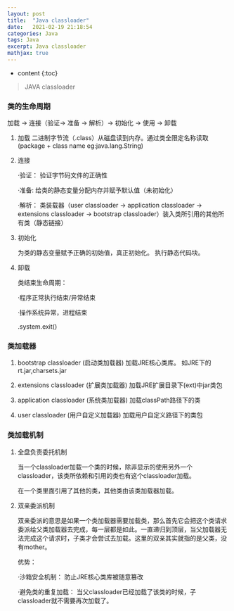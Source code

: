 ```yaml
---
layout: post
title:  "Java classloader"
date:   2021-02-19 21:18:54
categories: Java
tags: Java
excerpt: Java classloader
mathjax: true
---
```


* content
{:toc}

> JAVA classloader

### 类的生命周期

加载 -> 连接（验证-> 准备 -> 解析）-> 初始化 -> 使用 -> 卸载

1. 加载 二进制字节流（.class）从磁盘读到内存。通过类全限定名称读取(package + class name eg:java.lang.String)

2. 连接

    ·验证： 验证字节码文件的正确性

    ·准备: 给类的静态变量分配内存并赋予默认值（未初始化）

    ·解析： 类装载器（user classloader -> application classloader -> extensions classloader -> bootstrap classloader）装入类所引用的其他所有类（静态链接）

3. 初始化

    为类的静态变量赋予正确的初始值，真正初始化。 执行静态代码块。

4. 卸载

    类结束生命周期：

    ·程序正常执行结束/异常结束

    ·操作系统异常，进程结束

    .system.exit()

### 类加载器

1. bootstrap classloader (启动类加载器) 加载JRE核心类库。 如JRE下的 rt.jar,charsets.jar

2. extensions classloader (扩展类加载器) 加载JRE扩展目录下(ext)中jar类包

3. application classloader (系统类加载器) 加载classPath路径下的类

4. user classloader (用户自定义加载器) 加载用户自定义路径下的类包

### 类加载机制

1. 全盘负责委托机制

    当一个classloader加载一个类的时候，除非显示的使用另外一个classloader，该类所依赖和引用的类也有这个classloader加载。

    在一个类里面引用了其他的类，其他类由该类加载器加载。

2. 双亲委派机制

    双亲委派的意思是如果一个类加载器需要加载类，那么首先它会把这个类请求委派给父类加载器去完成，每一层都是如此。一直递归到顶层，当父加载器无法完成这个请求时，子类才会尝试去加载。这里的双亲其实就指的是父类，没有mother。

    优势： 

    ·沙箱安全机制： 防止JRE核心类库被随意篡改

    ·避免类的重复加载： 当父classloader已经加载了该类的时候，子classloader就不需要再次加载了。